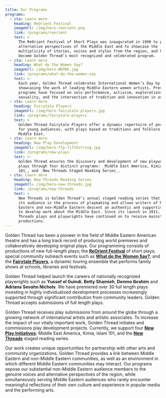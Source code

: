 ```yaml
---
title: Our Programs
programs:
  - cta: Learn more
    heading: ReOrient Festival
    imageUrl: /img/hero-reorient.png
    link: /programs/reorient
    text: >
      The ReOrient Festival of Short Plays was inaugurated in 1999 to present
      alternative perspectives of the Middle East and to showcase the
      multiplicity of stories, voices and styles from the region, and has since
      become Golden Thread’s most recognized and celebrated program. 
  - cta: Learn more
    heading: What do the Women Say?
    imageUrl: /img/hero-WDTWS.jpg
    link: /programs/what-do-the-women-say
    text: >-
      Each year, Golden Thread celebrates International Women’s Day by
      showcasing the work of leading Middle Eastern women artists. Previous
      programs have focused on solo performance, activism, explorations of
      sexuality, and the intersection of tradition and innovation in art forms.
  - cta: Learn more
    heading: Fairytale Players
    imageUrl: /img/hero-fairytale-players.jpg
    link: /programs/fairytale-players
    text: >
      Golden Thread Fairytale Players offer a dynamic repertoire of performances
      for young audiences, with plays based on traditions and folklore from the
      Middle East.
  - cta: Learn more
    heading: New Play Development
    imageUrl: /img/hero-ftp-fifthstring.jpg
    link: /programs/new-plays
    text: >-
      Golden Thread ensures the discovery and development of new playwrights and
      plays through four distinct programs: _Middle East America, Kimia_, _Islam
      101_, and _New Threads Staged Reading Series_.
  - cta: Learn more
    heading: New Threads Reading Series
    imageUrl: /img/hero-new-threads.jpg
    link: /programs/new-threads
    text: >
      New Threads is Golden Thread’s annual staged reading series that engages
      its audience in the process of playmaking and allows writers of Middle
      Eastern and non-Middle Eastern descent an authentic and supportive space
      to develop work about the Middle East. Since its launch in 2011, many New
      Threads plays and playwrights have continued on to receive mainstage
      productions.
---
```

Golden Thread has been a pioneer in the field of Middle Eastern American theatre and has a long track record of producing world premieres and collaboratively developing original plays. Our programming consists of productions of new full-length plays; the [**ReOrient Festival**](https://golden-thread.netlify.com/programs/reorient/) of short plays; special community outreach events such as [**What do the Women Say?**](https://golden-thread.netlify.com/programs/what-do-the-women-say/); and the [**Fairytale Players**](/programs/fairytale-players), a dynamic touring ensemble that performs family shows at schools, libraries and festivals.

Golden Thread helped launch the careers of nationally recognized playwrights such as **Yussef el Guindi**, **Betty Shamieh**, **Denmo Ibrahim** and **Adriana Sevahn Nichols**. We have premiered over 30 full length plays investing in highly individualized development processes increasingly supported through significant contribution from community leaders. Golden Thread accepts submissions of full length plays.

Golden Thread receives play submissions from around the globe through a growing network of international artists and artistic associates. To increase the impact of our vitally important work, Golden Thread initiates and commissions play development projects. Currently, we support four [**New Play Initiatives**](/programs/new-plays): Middle East America, Kimia, Islam 101, and the [**New Threads**](https://golden-thread.netlify.com/programs/new-threads/) staged reading series.

Our work creates unique opportunities for partnership with other arts and community organizations. Golden Thread provides a link between Middle Eastern and non-Middle Eastern communities, as well as an environment in which different Middle Eastern communities may interact. Our programs expose our substantial non-Middle Eastern audience members to the genuine voices and alternative perspectives of the region, while simultaneously serving Middle Eastern audiences who rarely encounter meaningful reflections of their own culture and experience in popular media and the performing arts.
